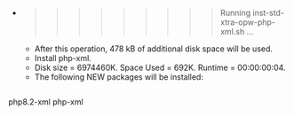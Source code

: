 * >>>>>>>>> Running inst-std-xtra-opw-php-xml.sh ...
  * After this operation, 478 kB of additional disk space will be used.
  * Install php-xml.
  * Disk size = 6974460K. Space Used = 692K. Runtime = 00:00:00:04.
  * The following NEW packages will be installed:
  ```bash
php8.2-xml php-xml
  ```
